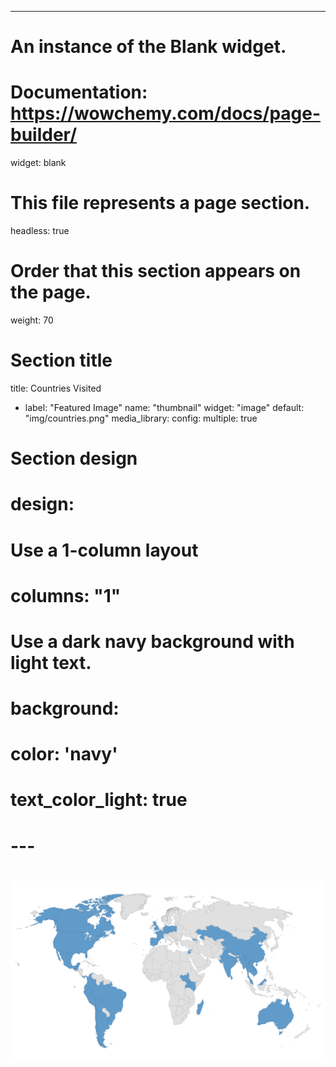 ---
# An instance of the Blank widget.
# Documentation: https://wowchemy.com/docs/page-builder/
widget: blank

# This file represents a page section.
headless: true

# Order that this section appears on the page.
weight: 70

# Section title
title: Countries Visited

- label: "Featured Image"
  name: "thumbnail"
  widget: "image"
  default: "img/countries.png"
  media_library:
    config:
      multiple: true

# Section design
# design:
  # Use a 1-column layout
 # columns: "1"
  # Use a dark navy background with light text.
  # background:
  #  color: 'navy'
  # text_color_light: true
# ---

# ![Countries](https://github.com/benjamin-manning/starter-academic/blob/master/static/img/countries.png)

